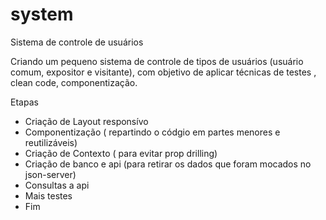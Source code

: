 # system
Sistema de controle de usuários

Criando um pequeno sistema de controle de tipos de usuários (usuário comum, expositor e visitante), com objetivo de aplicar técnicas de testes , clean code, componentização. 

Etapas

- Criação de Layout responsívo
- Componentização ( repartindo o códgio em partes menores e reutilizáveis)
- Criação de Contexto ( para evitar prop drilling)
- Criação de banco e api (para retirar os dados que foram mocados no json-server)
- Consultas a api
- Mais testes
- Fim
